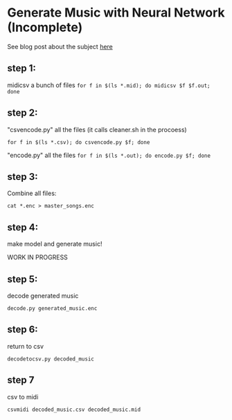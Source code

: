 # Generate Music with Neural Network (Incomplete)

See blog post about the subject [here][link to blog post]

## step 1:

midicsv a bunch of files
`for f in $(ls *.mid); do midicsv $f $f.out; done`

## step 2:

"csvencode.py" all the files (it calls cleaner.sh in the procoess)

`for f in $(ls *.csv); do csvencode.py $f; done`

"encode.py" all the files
`for f in $(ls *.out); do encode.py $f; done`

## step 3:

Combine all files:

`cat *.enc > master_songs.enc`

## step 4:
make model and generate music!

WORK IN PROGRESS

## step 5:
decode generated music

`decode.py generated_music.enc`

## step 6:
return to csv

`decodetocsv.py decoded_music`

## step 7
csv to midi

`csvmidi decoded_music.csv decoded_music.mid`

[link to blog post]: https://tclack88.github.io/blog/code/personal/2019/08/15/music-generation-fail.html
